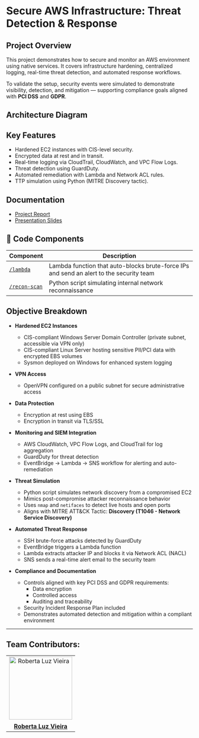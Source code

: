 # Secure AWS Infrastructure: Threat Detection & Response

## Project Overview
This project demonstrates how to secure and monitor an AWS environment using native services. It covers infrastructure hardening, centralized logging, real-time threat detection, and automated response workflows.

To validate the setup, security events were simulated to demonstrate visibility, detection, and mitigation — supporting compliance goals aligned with **PCI DSS** and **GDPR**.

## Architecture Diagram

## Key Features
- Hardened EC2 instances with CIS-level security.
- Encrypted data at rest and in transit.
- Real-time logging via CloudTrail, CloudWatch, and VPC Flow Logs.
- Threat detection using GuardDuty.
- Automated remediation with Lambda and Network ACL rules.
- TTP simulation using Python (MITRE Discovery tactic).

## Documentation
- [Project Report](link-to-pdf)
- [Presentation Slides](https://docs.google.com/presentation/d/1c2HrOegtEJe4J82ZWXGPvTLqZriO6t3C/edit?usp=sharing&ouid=110327765505826154119&rtpof=true&sd=true)

## 📂 Code Components

| Component      | Description |
|----------------|-------------|
| [`/lambda`](./lambda)        | Lambda function that auto-blocks brute-force IPs and send an alert to the security team|
| [`/recon-scan`](./recon-scan) | Python script simulating internal network reconnaissance |


## Objective Breakdown

- **Hardened EC2 Instances**
  - CIS-compliant Windows Server Domain Controller (private subnet, accessible via VPN only)
  - CIS-compliant Linux Server hosting sensitive PII/PCI data with encrypted EBS volumes
  - Sysmon deployed on Windows for enhanced system logging

- **VPN Access**
  - OpenVPN configured on a public subnet for secure administrative access

- **Data Protection**
  - Encryption at rest using EBS
  - Encryption in transit via TLS/SSL

- **Monitoring and SIEM Integration**
  - AWS CloudWatch, VPC Flow Logs, and CloudTrail for log aggregation
  - GuardDuty for threat detection
  - EventBridge → Lambda → SNS workflow for alerting and auto-remediation

- **Threat Simulation**
  - Python script simulates network discovery from a compromised EC2
  - Mimics post-compromise attacker reconnaissance behavior
  - Uses `nmap` and `netifaces` to detect live hosts and open ports
  - Aligns with MITRE ATT&CK Tactic: **Discovery (T1046 - Network Service Discovery)**

- **Automated Threat Response**
  - SSH brute-force attacks detected by GuardDuty
  - EventBridge triggers a Lambda function
  - Lambda extracts attacker IP and blocks it via Network ACL (NACL)
  - SNS sends a real-time alert email to the security team

- **Compliance and Documentation**
  - Controls aligned with key PCI DSS and GDPR requirements:
    - Data encryption
    - Controlled access
    - Auditing and traceability
  - Security Incident Response Plan included
  - Demonstrates automated detection and mitigation within a compliant environment

---

## Team Contributors:

<table>
  <tr>
    <td align="center">
      <a href="https://github.com/roberta-vieira">
        <img src="https://github.com/roberta-vieira.png" width="170px;" alt="Roberta Luz Vieira"/><br />
        <span style="display:block; font-size:16px; font-weight:bold; margin-top:8px;">Roberta Luz Vieira</span>
      </a>
    </td>
  </tr>
</table>

<!-- 
---

## Attack Simulation (TTP)

- Python-based script simulates internal reconnaissance from a compromised EC2 instance
- Automatically identifies live hosts and open ports within internal subnets
- Triggers GuardDuty findings through legitimate reconnaissance behavior
- Demonstrates visibility of adversarial tactics in AWS

---

## Automated Threat Response

- GuardDuty detects an SSH brute-force attempt
- EventBridge rule triggers the `SendSecurityAlert-BruteForceAttack` Lambda function
- The Lambda function:
  - Extracts the attacker's IP address
  - Creates a `deny` rule in the Network ACL for port 22
  - Sends an SNS email alert with incident details

-->
